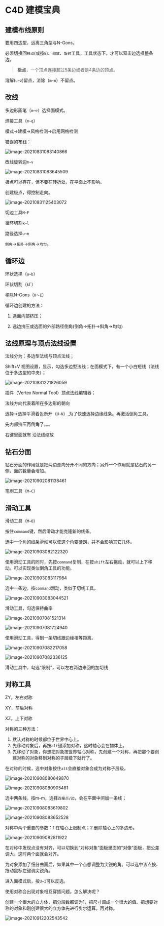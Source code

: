 # C4D 建模宝典

## 建模布线原则

要用四边型，远离三角型与N-Gons。

必须切换回`移动`(或按`E`)、`缩放`、`旋转`工具，工具状态下，才可以双击边选择整条边。

> **极点**，一个顶点连接超过5条边或者是4条边的顶点。

溶解(`u~z`)留点，消除（`m~n`）不留点。

## 改线

多边形画笔（`m~e`）选择面模式。

焊接工具（`m~q`）

模式->建模->风格检测->启用网格检测

错误的布线：

![image-20210831083140866](c4d建模宝典.assets/image-20210831083140866.png)

改线旋转边`m~v`

![image-20210831083645509](c4d建模宝典.assets/image-20210831083645509.png)

极点可以存在，但不要在转折处，在平面上不影响。

创建极点，得控制走向。

![image-20210831125403072](c4d%E5%BB%BA%E6%A8%A1%E5%AE%9D%E5%85%B8.assets/image-20210831125403072.png)

切边工具`M~F`

循环切割`k~l`

路径选择`u~m`

`倒角`->`拓扑`->`斜角`->`均匀`。

## 循环边

环状选择（`u~b`）

环状切割（`k`l`）

移除N-Gons（`U～E`）

循环边创建的方法：

1. 选面内部挤压；

2. 选边挤压或选面的外部路径倒角(倒角->拓扑->斜角->均匀)

## 法线原理与顶点法线设置

法线分为：多边型法线与顶点法线；

Shift+V 视图设置，显示，勾选多边型法线；在面模式下，有一个小白短线（法线位于多边型的中央）；

![image-20210831221826059](c4d建模宝典.assets/image-20210831221826059.png)

插件（Vertex Normal Tool）顶点法线编辑器；

法线方向代表着所在多边形的朝向

选择->选择平滑着色断开（`U~N`）,为了快速选择边缘线条。再激活倒角工具。

先内部挤压再倒角了。。。

右键里面就有 沿法线缩放

## 钻石分面

钻石分面的作用就是把两边走向分开不同的方向；另外一个作用就是钻石的另一侧，面的数量会增加。

![image-20210902081138461](c4d建模宝典.assets/image-20210902081138461.png)

笔刷工具（`M~C`）

## 滑动工具

滑动工具（`M~O`）

按住`command`键，然后滑动才能克隆新的线条。

选中一个角的线条滑动可以使这个角变硬朗，并不会影响其它几体。

![image-20210903082122320](c4d建模宝典.assets/image-20210903082122320.png)

使用滑动工具的同时，先按`command`复制，在按`shift`左右拖动，就可以上下移动。可以实现类似倒角工具的功能。

![image-20210903083117984](c4d建模宝典.assets/image-20210903083117984.png)

选中一条边，按`command`滑动，类似于切线工具。

![image-20210903083044521](c4d建模宝典.assets/image-20210903083044521.png)

滑动工具，勾选保持曲率

![image-20210907081521314](c4d建模宝典.assets/image-20210907081521314.png)

![image-20210907081724940](c4d建模宝典.assets/image-20210907081724940.png)

使用滑动工具，得到一条切线跟边缘相等距离。

![image-20210907082217058](c4d建模宝典.assets/image-20210907082217058.png)

![image-20210907082336125](c4d建模宝典.assets/image-20210907082336125.png)

滑动工具中，勾选“限制”，可以左右两边来回的加切线

## 对称工具

ZY，左右对称

XY，前后对称

XZ，上下对称

对称的三种方法：

1. 默认对称的时候都位于世界中心上。
2. 先移动对象后，再按`alt`键添加对称，这时轴心会在物体上。
3. 先移动了对象，你想把对象按世界轴心对称，先创建一个对称，再把那个要创建对称的对象移到对称的子层级下就行了。

在对称的时候，选中对象按住`alt`会直接对象会成为对称子层级。

![image-20210908080649870](c4d建模宝典.assets/image-20210908080649870.png)

![image-20210908080905481](c4d建模宝典.assets/image-20210908080905481.png)

选中两条线，按m-m，选择`连接点/边`，会在平面中间加一条线；

![image-20210908083619802](c4d建模宝典.assets/image-20210908083619802.png)

![image-20210908083652528](c4d建模宝典.assets/image-20210908083652528.png)

对称中两个重要的参数：1.在轴心上限制点；2.删除轴心上的多边形。

![image-20210909082811922](c4d建模宝典.assets/image-20210909082811922.png)

在对称中发现点没有对齐，可以切换到“对称对象”面板里面的“对像”面板，把公差调大，这时两个面就会对齐。

为对象添加了细分曲面后，如果其中一个点想调整为尖锐的角。可以选中该点按`。`拖动鼠标左键调尖锐角。

进入面模式后，按`U~I`可以反选。

使用对称会出现对象相互穿插问题，怎么解决呢？

创建一个很大的立方体，把分段数都调为1，把尺寸调成一个很大的值。把想要对称的对象和刚创建很大的立方体先进行步尔运算。再对称。

![image-20210912202543542](c4d建模宝典.assets/image-20210912202543542.png)
